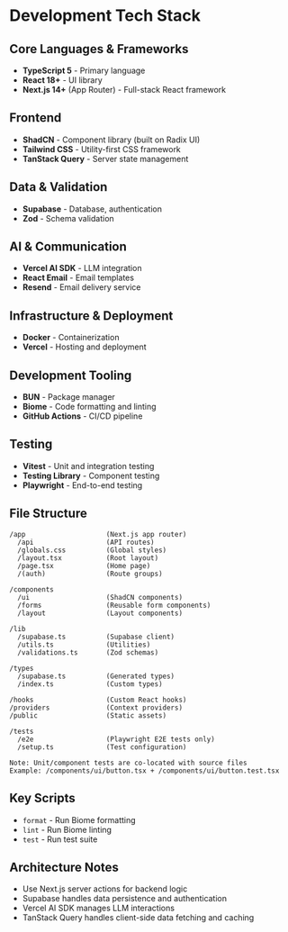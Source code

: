 # Development Tech Stack

## Core Languages & Frameworks
- **TypeScript 5** - Primary language
- **React 18+** - UI library
- **Next.js 14+** (App Router) - Full-stack React framework

## Frontend
- **ShadCN** - Component library (built on Radix UI)
- **Tailwind CSS** - Utility-first CSS framework
- **TanStack Query** - Server state management

## Data & Validation
- **Supabase** - Database, authentication
- **Zod** - Schema validation

## AI & Communication
- **Vercel AI SDK** - LLM integration
- **React Email** - Email templates
- **Resend** - Email delivery service

## Infrastructure & Deployment
- **Docker** - Containerization
- **Vercel** - Hosting and deployment

## Development Tooling
- **BUN** - Package manager
- **Biome** - Code formatting and linting
- **GitHub Actions** - CI/CD pipeline

## Testing
- **Vitest** - Unit and integration testing
- **Testing Library** - Component testing
- **Playwright** - End-to-end testing

## File Structure
```
/app                    (Next.js app router)
  /api                  (API routes)
  /globals.css          (Global styles)
  /layout.tsx           (Root layout)
  /page.tsx             (Home page)
  /(auth)               (Route groups)

/components
  /ui                   (ShadCN components)
  /forms                (Reusable form components)
  /layout               (Layout components)

/lib
  /supabase.ts          (Supabase client)
  /utils.ts             (Utilities)
  /validations.ts       (Zod schemas)

/types
  /supabase.ts          (Generated types)
  /index.ts             (Custom types)

/hooks                  (Custom React hooks)
/providers              (Context providers)
/public                 (Static assets)

/tests
  /e2e                  (Playwright E2E tests only)
  /setup.ts             (Test configuration)

Note: Unit/component tests are co-located with source files
Example: /components/ui/button.tsx + /components/ui/button.test.tsx
```

## Key Scripts
- `format` - Run Biome formatting
- `lint` - Run Biome linting
- `test` - Run test suite

## Architecture Notes
- Use Next.js server actions for backend logic
- Supabase handles data persistence and authentication
- Vercel AI SDK manages LLM interactions
- TanStack Query handles client-side data fetching and caching